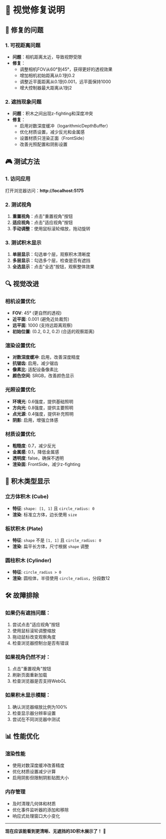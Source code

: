 # 🔧 视觉修复说明

## 🎯 修复的问题

### 1. 可视距离问题
- **问题**：相机距离太近，导致视野受限
- **修复**：
  - 调整相机FOV从60°到45°，获得更好的透视效果
  - 增加相机初始距离从0.1到0.2
  - 调整近平面距离从0.1到0.001，远平面保持1000
  - 增大控制器最大距离从1到2

### 2. 遮挡现象问题
- **问题**：积木之间出现z-fighting和深度冲突
- **修复**：
  - 启用对数深度缓冲（logarithmicDepthBuffer）
  - 优化材质设置，减少反光和金属感
  - 设置材质只渲染正面（FrontSide）
  - 改善光照配置和阴影设置

## 🎮 测试方法

### 1. 访问应用
打开浏览器访问：**http://localhost:5175**

### 2. 测试视角
1. **重置视角**：点击"重置视角"按钮
2. **适应视角**：点击"适应视角"按钮
3. **手动调整**：使用鼠标滚轮缩放，拖动旋转

### 3. 测试积木显示
1. **单层显示**：勾选单个层，观察积木清晰度
2. **多层显示**：勾选多个层，检查是否有遮挡
3. **全选显示**：点击"全选"按钮，观察整体效果

## 🔍 视觉改进

### 相机设置优化
- **FOV**: 45° (更自然的透视)
- **近平面**: 0.001 (避免近处裁剪)
- **远平面**: 1000 (支持远距离观察)
- **初始位置**: (0.2, 0.2, 0.2) (合适的观察距离)

### 渲染设置优化
- **对数深度缓冲**: 启用，改善深度精度
- **抗锯齿**: 启用，减少锯齿
- **像素比**: 适配设备像素比
- **颜色空间**: SRGB，改善颜色显示

### 光照设置优化
- **环境光**: 0.6强度，提供基础照明
- **方向光**: 0.8强度，提供主要照明
- **点光源**: 0.4强度，提供补充照明
- **阴影**: 启用，增强立体感

### 材质设置优化
- **粗糙度**: 0.7，减少反光
- **金属感**: 0.1，降低金属感
- **透明度**: false，确保不透明
- **渲染面**: FrontSide，减少z-fighting

## 🎨 积木类型显示

### 立方体积木 (Cube)
- **特征**: `shape: [1, 1]` 且 `circle_radius: 0`
- **渲染**: 标准立方体，边长使用 `size`

### 板状积木 (Plate)
- **特征**: `shape` 不是 `[1, 1]` 且 `circle_radius: 0`
- **渲染**: 扁平长方体，尺寸根据 `shape` 调整

### 圆柱积木 (Cylinder)
- **特征**: `circle_radius > 0`
- **渲染**: 圆柱体，半径使用 `circle_radius`，分段数12

## 🛠️ 故障排除

### 如果仍有遮挡问题：
1. 尝试点击"适应视角"按钮
2. 使用鼠标滚轮调整缩放
3. 拖动鼠标改变观察角度
4. 检查浏览器控制台是否有错误

### 如果视角仍然不对：
1. 点击"重置视角"按钮
2. 刷新页面重新加载
3. 检查浏览器是否支持WebGL

### 如果积木显示模糊：
1. 确认浏览器缩放比例为100%
2. 检查显示器分辨率设置
3. 尝试在不同浏览器中测试

## 📊 性能优化

### 渲染性能
- 使用对数深度缓冲改善精度
- 优化材质设置减少计算
- 启用阴影但限制阴影贴图大小

### 内存管理
- 及时清理几何体和材质
- 优化事件监听器的添加和移除
- 响应式处理窗口大小变化

---

**现在应该能看到更清晰、无遮挡的3D积木展示了！** 🎉 